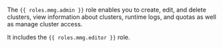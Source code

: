 The `{{ roles.mmg.admin }}` role enables you to create, edit, and delete clusters, view information about clusters, runtime logs, and quotas as well as manage cluster access.

It includes the `{{ roles.mmg.editor }}` role.
